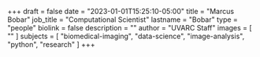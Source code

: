 +++
draft = false
date = "2023-01-01T15:25:10-05:00"
title = "Marcus Bobar"
job_title = "Computational Scientist"
lastname = "Bobar"
type = "people"
biolink = false
description = ""
author = "UVARC Staff"
images = [
  ""
]
subjects = [
  "biomedical-imaging",
  "data-science",
  "image-analysis",
  "python",
  "research"
]
+++
